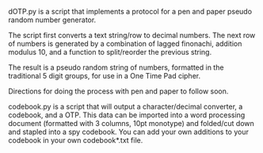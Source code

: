 dOTP.py is a script that implements a protocol for a pen and paper pseudo random number generator.

The script first converts a text string/row to decimal numbers. The next row of numbers is generated
by a combination of lagged finonachi, addition modulus 10, and a function to split/reorder the previous string.

The result is a pseudo random string of numbers, formatted in the traditional 5 digit groups, for use
in a One Time Pad cipher.

Directions for doing the process with pen and paper to follow soon.

codebook.py is a script that will output a character/decimal converter, a codebook, and a OTP. This data can be imported into a word processing document (formatted with 3 columns, 10pt monotype) and folded/cut down and stapled into a spy codebook. You can add your own additions to your codebook in your own codebook*.txt file.
